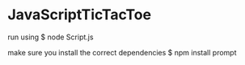 # JavaScriptTicTacToe

run using 
$ node Script.js

make sure you install the correct dependencies
$ npm install prompt